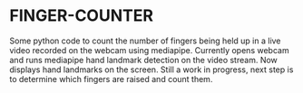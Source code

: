 # FINGER-COUNTER

Some python code to count the number of fingers being held up in a live video recorded on the webcam using mediapipe. 
Currently opens webcam and runs mediapipe hand landmark detection on the video stream. Now displays hand landmarks on the screen. Still a work in progress, next step is to determine which fingers are raised and count them.
